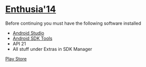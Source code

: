 [Enthusia'14](www.enthusia.org)
===============================

Before continuing you must have the following software installed

+ [Android Studio](http://developer.android.com/sdk/installing/studio.html)
+ [Android SDK Tools](http://developer.android.com/tools/sdk/tools-notes.html)
+ API 21
+ All stuff under Extras in SDK Manager

[Play Store](https://play.google.com/store/apps/details?id=org.enthusia.app)
